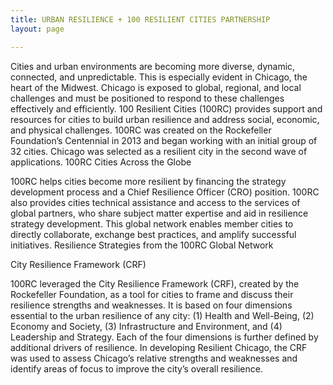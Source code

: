 ```yaml
---
title: URBAN RESILIENCE + 100 RESILIENT CITIES PARTNERSHIP
layout: page

---
```



Cities and urban environments are becoming more diverse, dynamic, connected, and unpredictable. This is especially evident in Chicago, the heart of the Midwest. Chicago is exposed to global, regional, and local challenges and must be positioned to respond to these challenges effectively and efficiently.
100 Resilient Cities (100RC) provides support and resources for cities to build urban resilience and address social, economic, and physical challenges. 100RC was created on the Rockefeller Foundation’s Centennial in 2013 and began working with an initial group of 32 cities. Chicago was selected as a resilient city in the second wave of applications.
100RC Cities Across the Globe
 
100RC helps cities become more resilient by financing the strategy development process and a Chief Resilience Officer (CRO) position. 100RC also provides cities technical assistance and access to the services of global partners, who share subject matter expertise and aid in resilience strategy development. This global network enables member cities to directly collaborate, exchange best practices, and amplify successful initiatives.
Resilience Strategies from the 100RC Global Network



City Resilience Framework (CRF)

100RC leveraged the City Resilience Framework (CRF), created by the Rockefeller Foundation, as a tool for cities to frame and discuss their resilience strengths and weaknesses. It is based on four dimensions essential to the urban resilience of any city: (1) Health and Well-Being, (2) Economy and Society, (3) Infrastructure and Environment, and (4) Leadership and Strategy. Each of the four dimensions is further defined by additional drivers of resilience. In developing Resilient Chicago, the CRF was used to assess Chicago’s relative strengths and weaknesses and identify areas of focus to improve the city’s overall resilience.

